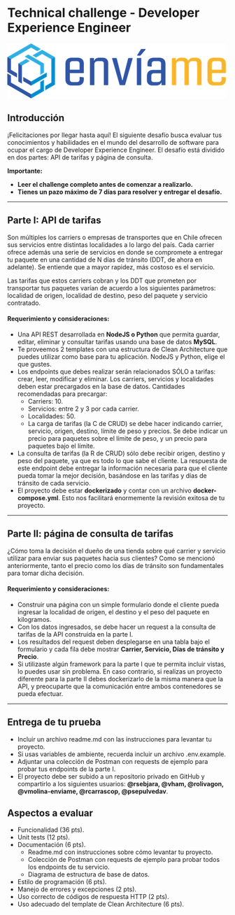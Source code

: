 # Technical challenge - Developer Experience Engineer

![logo](logo_oficial_enviame.png "Title")

## Introducción

¡Felicitaciones por llegar hasta aquí! El siguiente desafío busca evaluar tus conocimientos y habilidades en el mundo del desarrollo de software para ocupar el cargo de Developer Experience Engineer. El desafío está dividido en dos partes: API de tarifas y página de consulta.

**Importante:** 
- **Leer el challenge completo antes de comenzar a realizarlo.**
- **Tienes un pazo máximo de 7 días para resolver y entregar el desafío.**

---

## Parte I: API de tarifas

Son múltiples los carriers o empresas de transportes que en Chile ofrecen sus servicios entre distintas localidades a lo largo del país. Cada carrier ofrece además una serie de servicios en donde se compromete a entregar tu paquete en una cantidad de N días de tránsito (DDT, de ahora en adelante). Se entiende que a mayor rapidez, más costoso es el servicio.

Las tarifas que estos carriers cobran y los DDT que prometen por transportar tus paquetes varían de acuerdo a los siguientes parámetros: localidad de origen, localidad de destino, peso del paquete y servicio contratado.

#### Requerimiento y consideraciones:

- Una API REST desarrollada en **NodeJS o Python** que permita guardar, editar, eliminar y consultar tarifas usando una base de datos **MySQL**.
- Te proveemos 2 templates con una estructura de Clean Architecture que puedes utilizar como base para tu aplicación. NodeJS y Python, elige el que gustes.
- Los endpoints que debes realizar serán relacionados SÓLO a tarifas: crear, leer, modificar y eliminar. Los carriers, servicios y localidades deben estar precargados en la base de datos. Cantidades recomendadas para precargar:
  - Carriers: 10.
  - Servicios: entre 2 y 3 por cada carrier.
  - Localidades: 50.
  - La carga de tarifas (la C de CRUD) se debe hacer indicando carrier, servicio, origen, destino, límite de peso y precios. Se debe indicar un precio para paquetes sobre el límite de peso, y un precio para paquetes bajo el límite.
- La consulta de tarifas (la R de CRUD) sólo debe recibir origen, destino y peso del paquete, ya que es todo lo que sabe el cliente. La respuesta de este endpoint debe entregar la información necesaria para que el cliente pueda tomar la mejor decisión, basándose en las tarifas y días de tránsito de cada servicio.
- El proyecto debe estar **dockerizado** y contar con un archivo **docker-compose.yml**. Esto nos facilitará enormemente la revisión exitosa de tu proyecto.

---

## Parte II: página de consulta de tarifas

¿Cómo toma la decisión el dueño de una tienda sobre qué carrier y servicio utilizar para enviar sus paquetes hacia sus clientes? Como se mencionó anteriormente, tanto el precio como los días de tránsito son fundamentales para tomar dicha decisión.

#### Requerimiento y consideraciones:

- Construir una página con un simple formulario donde el cliente pueda ingresar la localidad de origen, el destino y el peso del paquete en kilogramos.
- Con los datos ingresados, se debe hacer un request a la consulta de tarifas de la API construida en la parte I.
- Los resultados del request deben desplegarse en una tabla bajo el formulario y cada fila debe mostrar **Carrier, Servicio, Días de tránsito y Precio**.
- Si utilizaste algún framework para la parte I que te permita incluir vistas, lo puedes usar sin problema. En caso contrario, si realizas un proyecto diferente para la parte II debes dockerizarlo de la misma manera que la API, y preocuparte que la comunicación entre ambos contenedores se pueda efectuar.

---

## Entrega de tu prueba

- Incluir un archivo readme.md con las instrucciones para levantar tu proyecto.
- Si usas variables de ambiente, recuerda incluir un archivo .env.example.
- Adjuntar una colección de Postman con requests de ejemplo para probar tus endpoints de la parte I.
- El proyecto debe ser subido a un repositorio privado en GitHub y compartirlo a los siguientes usuarios: **@rsebjara, @vham, @rolivagon, @vmolina-enviame, @rcarrascop, @psepulvedav**.

## Aspectos a evaluar

- Funcionalidad (36 pts).
- Unit tests (12 pts).
- Documentación (6 pts).
  - Readme.md con instrucciones sobre cómo levantar tu proyecto.
  - Colección de Postman con requests de ejemplo para probar todos los endpoints de tu servicio.
  - Diagrama de estructura de base de datos.
- Estilo de programación (6 pts).
- Manejo de errores y excepciones (2 pts).
- Uso correcto de códigos de respuesta HTTP (2 pts).
- Uso adecuado del template de Clean Architecture (6 pts).
